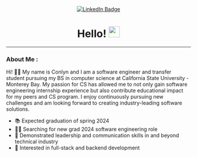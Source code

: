 <div id="header" align="center">
<div id="badges">
  <a href="https://www.linkedin.com/in/conlynpattison/">
  <img src="https://img.shields.io/badge/LinkedIn-blue?style=for-the-badge&logo=linkedin&logoColor=white" alt="LinkedIn Badge"/>
  </a>
</div>
  <h1>
    Hello!
  <img src="https://media.giphy.com/media/hvRJCLFzcasrR4ia7z/giphy.gif" width="30px"/>
</h1>
</div>

---

### About Me :

Hi! 🙋‍♂️ My name is Conlyn and I am a software engineer and transfer student pursuing my BS in computer science at California State University - Monterey Bay. My passion for CS has allowed me to not only gain software engineering internship experience but also contribute educational impact for my peers and CS program. I enjoy continuously pursuing new challenges and am looking forward to creating industry-leading software solutions.  
- 📚 Expected graduation of spring 2024
- 👨‍💻 Searching for new grad 2024 software engineering role
- 🤝 Demonstrated leadership and communication skills in and beyond technical industry
- 🎯 Interested in full-stack and backend development
